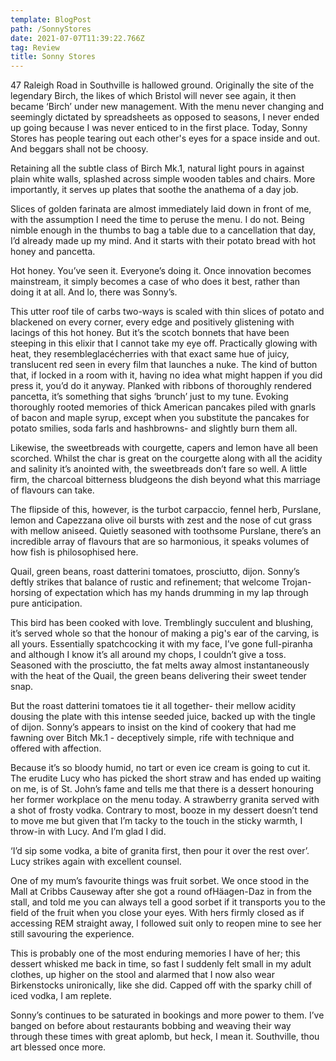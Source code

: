 ```yaml
---
template: BlogPost
path: /SonnyStores
date: 2021-07-07T11:39:22.766Z
tag: Review
title: Sonny Stores
---
```

47 Raleigh Road in Southville is hallowed ground. Originally the site of the legendary Birch, the likes of which Bristol will never see again, it then became ‘Birch’ under new management. With the menu never changing and seemingly dictated by spreadsheets as opposed to seasons, I never ended up going because I was never enticed to in the first place. Today, Sonny Stores has people tearing out each other's eyes for a space inside and out. And beggars shall not be choosy.

Retaining all the subtle class of Birch Mk.1, natural light pours in against plain white walls, splashed across simple wooden tables and chairs. More importantly, it serves up plates that soothe the anathema of a day job.

Slices of golden farinata are almost immediately laid down in front of me, with the assumption I need the time to peruse the menu. I do not. Being nimble enough in the thumbs to bag a table due to a cancellation that day, I’d already made up my mind. And it starts with their potato bread with hot honey and pancetta.

Hot honey. You’ve seen it. Everyone’s doing it. Once innovation becomes mainstream, it simply becomes a case of who does it best, rather than doing it at all. And lo, there was Sonny’s.

This utter roof tile of carbs two-ways is scaled with thin slices of potato and blackened on every corner, every edge and positively glistening with lacings of this hot honey. But it’s the scotch bonnets that have been steeping in this elixir that I cannot take my eye off. Practically glowing with heat, they resembleglacécherries with that exact same hue of juicy, translucent red seen in every film that launches a nuke. The kind of button that, if locked in a room with it, having no idea what might happen if you did press it, you’d do it anyway. Planked with ribbons of thoroughly rendered pancetta, it’s something that sighs ‘brunch’ just to my tune. Evoking thoroughly rooted memories of thick American pancakes piled with gnarls of bacon and maple syrup, except when you substitute the pancakes for potato smilies, soda farls and hashbrowns- and slightly burn them all.

Likewise, the sweetbreads with courgette, capers and lemon have all been scorched. Whilst the char is great on the courgette along with all the acidity and salinity it’s anointed with, the sweetbreads don’t fare so well. A little firm, the charcoal bitterness bludgeons the dish beyond what this marriage of flavours can take.

The flipside of this, however, is the turbot carpaccio, fennel herb, Purslane, lemon and Capezzana olive oil bursts with zest and the nose of cut grass with mellow aniseed. Quietly seasoned with toothsome Purslane, there’s an incredible array of flavours that are so harmonious, it speaks volumes of how fish is philosophised here.

Quail, green beans, roast datterini tomatoes, prosciutto, dijon. Sonny’s deftly strikes that balance of rustic and refinement; that welcome Trojan-horsing of expectation which has my hands drumming in my lap through pure anticipation.

This bird has been cooked with love. Tremblingly succulent and blushing, it’s served whole so that the honour of making a pig's ear of the carving, is all yours. Essentially spatchcocking it with my face, I’ve gone full-piranha and although I know it’s all around my chops, I couldn’t give a toss. Seasoned with the prosciutto, the fat melts away almost instantaneously with the heat of the Quail, the green beans delivering their sweet tender snap.

But the roast datterini tomatoes tie it all together- their mellow acidity dousing the plate with this intense seeded juice, backed up with the tingle of dijon. Sonny’s appears to insist on the kind of cookery that had me fawning over Bitch Mk.1 - deceptively simple, rife with technique and offered with affection.

Because it’s so bloody humid, no tart or even ice cream is going to cut it. The erudite Lucy who has picked the short straw and has ended up waiting on me, is of St. John’s fame and tells me that there is a dessert honouring her former workplace on the menu today. A strawberry granita served with a shot of frosty vodka. Contrary to most, booze in my dessert doesn’t tend to move me but given that I’m tacky to the touch in the sticky warmth, I throw-in with Lucy. And I’m glad I did.

‘I’d sip some vodka, a bite of granita first, then pour it over the rest over’. Lucy strikes again with excellent counsel.

One of my mum’s favourite things was fruit sorbet. We once stood in the Mall at Cribbs Causeway after she got a round ofHäagen-Daz in from the stall, and told me you can always tell a good sorbet if it transports you to the field of the fruit when you close your eyes. With hers firmly closed as if accessing REM straight away, I followed suit only to reopen mine to see her still savouring the experience.

This is probably one of the most enduring memories I have of her; this dessert whisked me back in time, so fast I suddenly felt small in my adult clothes, up higher on the stool and alarmed that I now also wear Birkenstocks unironically, like she did. Capped off with the sparky chill of iced vodka, I am replete.

Sonny’s continues to be saturated in bookings and more power to them. I’ve banged on before about restaurants bobbing and weaving their way through these times with great aplomb, but heck, I mean it. Southville, thou art blessed once more.

